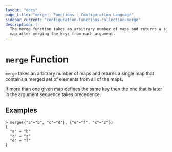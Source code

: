 ```yaml
---
layout: "docs"
page_title: "merge - Functions - Configuration Language"
sidebar_current: "configuration-functions-collection-merge"
description: |-
  The merge function takes an arbitrary number of maps and returns a single
  map after merging the keys from each argument.
---
```


# `merge` Function


`merge` takes an arbitrary number of maps and returns a single map that
contains a merged set of elements from all of the maps.

If more than one given map defines the same key then the one that is later
in the argument sequence takes precedence.

## Examples

```
> merge({"a"="b", "c"="d"}, {"e"="f", "c"="z"})
{
  "a" = "b"
  "c" = "z"
  "e" = "f"
}
```
